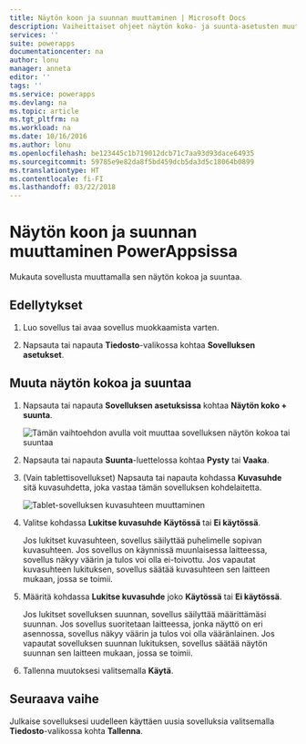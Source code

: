 ```yaml
---
title: Näytön koon ja suunnan muuttaminen | Microsoft Docs
description: Vaiheittaiset ohjeet näytön koko- ja suunta-asetusten muuttamiseen
services: ''
suite: powerapps
documentationcenter: na
author: lonu
manager: anneta
editor: ''
tags: ''
ms.service: powerapps
ms.devlang: na
ms.topic: article
ms.tgt_pltfrm: na
ms.workload: na
ms.date: 10/16/2016
ms.author: lonu
ms.openlocfilehash: be123445c1b719012dcb71c7aa93d93dace64935
ms.sourcegitcommit: 59785e9e82da8f5bd459dcb5da3d5c18064b0899
ms.translationtype: HT
ms.contentlocale: fi-FI
ms.lasthandoff: 03/22/2018
---
```

# <a name="change-screen-size-and-orientation-in-powerapps"></a>Näytön koon ja suunnan muuttaminen PowerAppsissa
Mukauta sovellusta muuttamalla sen näytön kokoa ja suuntaa.

## <a name="prerequisites"></a>Edellytykset
1. Luo sovellus tai avaa sovellus muokkaamista varten.

2. Napsauta tai napauta **Tiedosto**-valikossa kohtaa **Sovelluksen asetukset**.

## <a name="change-screen-size-and-orientation"></a>Muuta näytön kokoa ja suuntaa
1. Napsauta tai napauta **Sovelluksen asetuksissa** kohtaa **Näytön koko + suunta**.

    ![Tämän vaihtoehdon avulla voit muuttaa sovelluksen näytön kokoa tai suuntaa](./media/set-aspect-ratio-portrait-landscape/size-orientation.png)

2. Napsauta tai napauta **Suunta**-luettelossa kohtaa **Pysty** tai **Vaaka**.

3. (Vain tablettisovellukset) Napsauta tai napauta kohdassa **Kuvasuhde** sitä kuvasuhdetta, joka vastaa tämän sovelluksen kohdelaitetta.

    ![Tablet-sovelluksen kuvasuhteen muuttaminen](./media/set-aspect-ratio-portrait-landscape/aspect-tablet.png)

4. Valitse kohdassa **Lukitse kuvasuhde** **Käytössä** tai **Ei käytössä**.

    Jos lukitset kuvasuhteen, sovellus säilyttää puhelimelle sopivan kuvasuhteen. Jos sovellus on käynnissä muunlaisessa laitteessa, sovellus näkyy väärin ja tulos voi olla ei-toivottu. Jos vapautat kuvasuhteen lukituksen, sovellus säätää kuvasuhteen sen laitteen mukaan, jossa se toimii.

5. Määritä kohdassa **Lukitse kuvasuhde** joko **Käytössä** tai **Ei käytössä**.

    Jos lukitset sovelluksen suunnan, sovellus säilyttää määrittämäsi suunnan. Jos sovellus suoritetaan laitteessa, jonka näyttö on eri asennossa, sovellus näkyy väärin ja tulos voi olla vääränlainen. Jos vapautat sovelluksen suunnan lukituksen, sovellus säätää näytön suunnan sen laitteen mukaan, jossa se toimii.

6. Tallenna muutoksesi valitsemalla **Käytä**.

## <a name="next-step"></a>Seuraava vaihe
Julkaise sovelluksesi uudelleen käyttäen uusia sovelluksia valitsemalla **Tiedosto**-valikossa kohta **Tallenna**.
